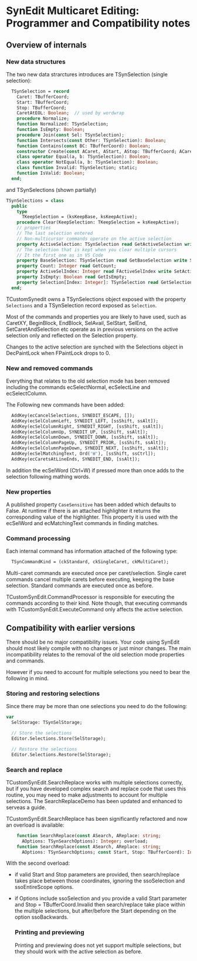 # SynEdit Multicaret Editing: Programmer and Compatibility notes

## Overview of internals

### New data structures

The two new data strarctures introduces are TSynSelection (single selection):

```pascal
  TSynSelection = record
    Caret: TBufferCoord;
    Start: TBufferCoord;
    Stop: TBufferCoord;
    CaretAtEOL: Boolean;  // used by wordwrap
    procedure Normalize;
    function Normalized: TSynSelection;
    function IsEmpty: Boolean;
    procedure Join(const Sel: TSynSelection);
    function Intersects(const Other: TSynSelection): Boolean;
    function Contains(const BC: TBufferCoord): Boolean;
    constructor Create(const ACaret, AStart, AStop: TBufferCoord; ACaretAtEOL: Boolean = False);
    class operator Equal(a, b: TSynSelection): Boolean;
    class operator NotEqual(a, b: TSynSelection): Boolean;
    class function Invalid: TSynSelection; static;
    function IsValid: Boolean;
  end;
```
and TSynSelections (shown partially)

```pascal
TSynSelections = class
  public
    type
      TKeepSelection = (ksKeepBase, ksKeepActive);
    procedure Clear(KeepSelection: TKeepSelection = ksKeepActive);
    // properties
    // The last selection entered
    // Non-multicursor commands operate on the active selection
    property ActiveSelection: TSynSelection read GetActiveSelection write SetActiveSelection;
    // The selection that is kept when you clear multiple cursors
    // It the first one as in VS Code
    property BaseSelection: TSynSelection read GetBaseSelection write SetBaseSelection;
    property Count: Integer read GetCount;
    property ActiveSelIndex: Integer read FActiveSelIndex write SetActiveSelIndex;
    property IsEmpty: Boolean read GetIsEmpty;
    property Selection[Index: Integer]: TSynSelection read GetSelection; default;
  end;
```

TCustomSynedit owns a TSynSelections object exposed with the property ```Selections``` and a TSynSelection record exposed as ```Selection```.

Most of the commands and properties you are likely to have used, such as CaretXY, BeginBlock,
EndBlock, SelAvail, SelStart, SelEnd, SetCaretAndSelection etc operate as in previous versions
on the active selection only and reflected on the Selection property.  

Changes to the active selection are synched with the Selections object in DecPaintLock when
FPaintLock drops to 0.

### New and removed commands

Everything that relates to the old selection mode has been removed including the commands
ecSelectNormal, ecSelectLine and ecSelectColumn.

The Following new commands have been added:
```pascal
  AddKey(ecCancelSelections, SYNEDIT_ESCAPE, []);
  AddKey(ecSelColumnLeft, SYNEDIT_LEFT, [ssShift, ssAlt]);
  AddKey(ecSelColumnRight, SYNEDIT_RIGHT, [ssShift, ssAlt]);
  AddKey(ecSelColumnUp, SYNEDIT_UP, [ssShift, ssAlt]);
  AddKey(ecSelColumnDown, SYNEDIT_DOWN, [ssShift, ssAlt]);
  AddKey(ecSelColumnPageUp, SYNEDIT_PRIOR, [ssShift, ssAlt]);
  AddKey(ecSelColumnPageDown, SYNEDIT_NEXT, [ssShift, ssAlt]);
  AddKey(ecSelMatchingText, Ord('W'), [ssShift, ssCtrl]);
  AddKey(ecCaretsAtLineEnds, SYNEDIT_END, [ssAlt]);
```

In addition the ecSelWord (Ctrl+W) if pressed more than once adds to the selection following 
mathing words.

### New properties

A published property ```CaseSensitive``` has been added which defaults to False.  At runtime
if there is an attached highlighter it returns the corresponding value of the highlighter. 
This property it is used with the ecSelWord and ecMatchingText commands in finding matches.

### Command processing

Each internal command has information attached of the following type:

```pascal
  TSynCommandKind = (ckStandard, ckSingleCaret, ckMultiCaret);
```
Multi-caret commands are executed once per caret/selection.  Single caret commands cancel
multiple carets before executing, keeping the base selection.  Standard commands are executed 
once as before.

TCustomSynEdit.CommandProcessor is responsible for executing the commands according to 
their kind. Note though, that executing commands with TCustomSynEdit.ExecuteCommand only affects
the active selection.

## Compatibility with earlier versions

There should be no major compatibility issues.   Your code using SynEdit should most likely
compile with no changes or just minor changes.  The main incompatibility relates to the 
removal of the old selection mode properties and commands.

However if you need to account for multiple selections you need to bear the following in
mind.

### Storing and restoring selections

Since there may be more than one selections you need to do the following:

```pascal
var
  SelStorage: TSynSelStorage;

  // Store the selections
  Editor.Selections.Store(SelStorage);

  // Restore the selections
  Editor.Selections.Restore(SelStorage);
```

### Search and replace

TCustomSynEdit.SearchReplace works with multiple selections correctly, but if you have 
developed complex search and replace code that uses this routine, you may need to make
adjustments to account for  multiple selections.  The SearchReplaceDemo has been updated
and enhanced to serveas a guide.

TCustomSynEdit.SearchReplace has been significantly refactored and now an overload is 
available:

```pascal
    function SearchReplace(const ASearch, AReplace: string;
      AOptions: TSynSearchOptions): Integer; overload;
    function SearchReplace(const ASearch, AReplace: string;
      AOptions: TSynSearchOptions; const Start, Stop: TBufferCoord): Integer; overload;
```

With the second overload:
- if valid Start and Stop parameters are provided, then search/replace takes place between 
  those coordinates, ignoring the ssoSelection and ssoEntireScope options.  
- if Options include  ssoSelection and you provide a valid Start parameter and 
  Stop = TBufferCoord.Invalid then search/replace take place within the multiple selections, but 
  after/before the Start depending on the option ssoBackwards.

  ### Printing and previewing 

  Printing and previewing does not yet support multiple selections, but they should work with
  the active selection as before.